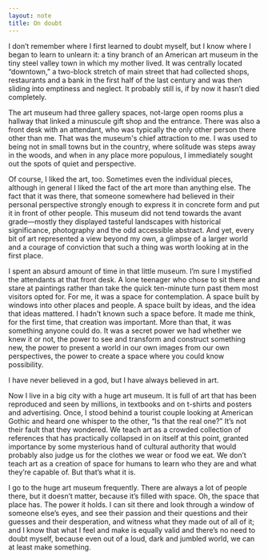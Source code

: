 ```yaml
---
layout: note
title: On doubt
---
```


I don’t remember where I first learned to doubt myself, but I know where I began to learn to unlearn it: a tiny branch of an American art museum in the tiny steel valley town in which my mother lived. It was centrally located “downtown,” a two-block stretch of main street that had collected shops, restaurants and a bank in the first half of the last century and was then sliding into emptiness and neglect. It probably still is, if by now it hasn’t died completely.

The art museum had three gallery spaces, not-large open rooms plus a hallway that linked a minuscule gift shop and the entrance. There was also a front desk with an attendant, who was typically the only other person there other than me. That was the museum's chief attraction to me. I was used to being not in small towns but in the country, where solitude was steps away in the woods, and when in any place more populous, I immediately sought out the spots of quiet and perspective.

Of course, I liked the art, too. Sometimes even the individual pieces, although in general I liked the fact of the art more than anything else. The fact that it was there, that someone somewhere had believed in their personal perspective strongly enough to express it in concrete form and put it in front of other people. This museum did not tend towards the avant grade—mostly they displayed tasteful landscapes with historical significance, photography and the odd accessible abstract. And yet, every bit of art represented a view beyond my own, a glimpse of a larger world and a courage of conviction that such a thing was worth looking at in the first place.

I spent an absurd amount of time in that little museum. I’m sure I mystified the attendants at that front desk. A lone teenager who chose to sit there and stare at paintings rather than take the quick ten-minute turn past them most visitors opted for. For me, it was a space for contemplation. A space built by windows into other places and people. A space built by ideas, and the idea that ideas mattered. I hadn't known such a space before. It made me think, for the first time, that creation was important. More than that, it was something anyone could do. It was a secret power we had whether we knew it or not, the power to see and transform and construct something new, the power to present a world in our own images from our own perspectives, the power to create a space where you could know possibility.

I have never believed in a god, but I have always believed in art.

Now I live in a big city with a huge art museum. It is full of art that has been reproduced and seen by millions, in textbooks and on t-shirts and posters and advertising. Once, I stood behind a tourist couple looking at American Gothic and heard one whisper to the other, “Is that the real one?” It’s not their fault that they wondered. We teach art as a crowded collection of references that has practically collapsed in on itself at this point, granted importance by some mysterious hand of cultural authority that would probably also judge us for the clothes we wear or food we eat. We don’t teach art as a creation of space for humans to learn who they are and what they’re capable of. But that’s what it is.

I go to the huge art museum frequently. There are always a lot of people there, but it doesn’t matter, because it’s filled with space. Oh, the space that place has. The power it holds. I can sit there and look through a window of someone else’s eyes, and see their passion and their questions and their guesses and their desperation, and witness what they made out of all of it; and I know that what I feel and make is equally valid and there’s no need to doubt myself, because even out of a loud, dark and jumbled world, we can at least make something.
